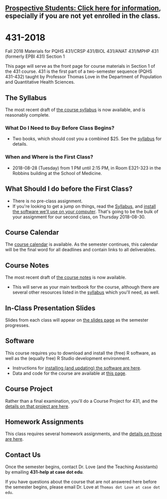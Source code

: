## [Prospective Students: Click here for information](https://github.com/THOMASELOVE/431-2018/blob/master/interest.md), especially if you are not yet enrolled in the class.

# 431-2018

Fall 2018 Materials for PQHS 431/CRSP 431/BIOL 431/ANAT 431/MPHP 431 (formerly EPBI 431) Section 1

This page will serve as the front page for course materials in Section 1 of the 431 course. 431 is the first part of a two-semester sequence (PQHS 431-432) taught by Professor Thomas Love in the Department of Population and Quantitative Health Sciences.

## The Syllabus

The most recent draft of [the course syllabus](https://thomaselove.github.io/2018-431-syllabus/) is now available, and is reasonably complete.

### What Do I Need to Buy Before Class Begins?

- Two books, which should cost you a combined $25. See the [syllabus](https://thomaselove.github.io/2018-431-syllabus/) for details.

### When and Where is the First Class?

- 2018-08-28 (Tuesday) from 1 PM until 2:15 PM, in Room E321-323 in the Robbins building at the School of Medicine.

## What Should I do before the First Class?

- There is no pre-class assignment. 
- If you're looking to get a jump on things, read the [Syllabus](https://thomaselove.github.io/2018-431-syllabus/), and [install the software we'll use on your computer](https://github.com/THOMASELOVE/431-2018/tree/master/software). That's going to be the bulk of your assignment for our second class, on Thursday 2018-08-30.

## Course Calendar

The [course calendar](https://github.com/THOMASELOVE/431-2018/blob/master/calendar.md) is available. As the semester continues, this calendar will be the final word for all deadlines and contain links to all deliverables.

## Course Notes

The most recent draft of [the course notes](https://thomaselove.github.io/2018-431-book/) is now available. 

- This will serve as your main textbook for the course, although there are several other resources listed in the [syllabus](https://thomaselove.github.io/2018-431-syllabus/) which you'll need, as well.


## In-Class Presentation Slides

Slides from each class will appear on [the slides page](https://github.com/THOMASELOVE/431-2018/tree/master/slides) as the semester progresses.

## Software

This course requires you to download and install the (free) R software, as well as the (equally free) R Studio development environment. 

- Instructions for [installing (and updating) the software are here](https://github.com/THOMASELOVE/431-2018/tree/master/software).
- Data and code for the course are available at [this page](https://github.com/THOMASELOVE/431-2018-data).

## Course Project

Rather than a final examination, you'll do a Course Project for 431, and the [details on that project are here](https://github.com/THOMASELOVE/431-2018-project).

## Homework Assignments

This class requires several homework assignments, and the [details on those are here](https://github.com/THOMASELOVE/431-2018/tree/master/homework).

## Contact Us

Once the semester begins, contact Dr. Love (and the Teaching Assistants) by emailing **431-help at case dot edu**.

If you have questions about the course that are not answered here before the semester begins, please email Dr. Love at `Thomas dot Love at case dot edu`.
